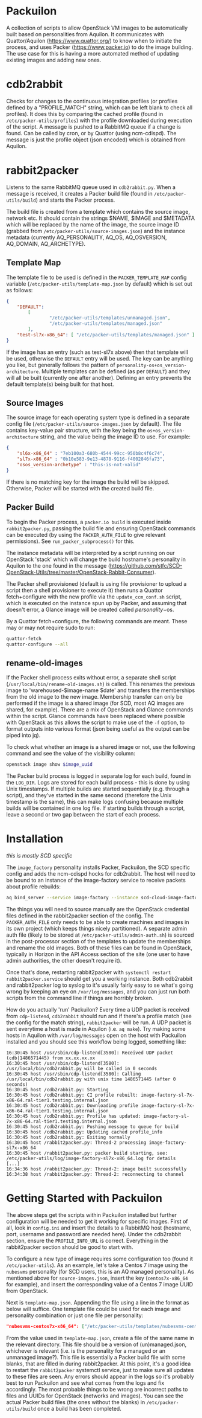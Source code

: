 # Packuilon

A collection of scripts to allow OpenStack VM images to be automatically built based on personalities from Aquilon. It communicates with Quattor/Aquilon (https://www.quattor.org/) to know when to initiate the process, and uses Packer (https://www.packer.io) to do the image building. The use case for this is having a more automated method of updating existing images and adding new ones.

# cdb2rabbit

Checks for changes to the continuous integration profiles (or profiles defined by a "PROFILE_MATCH" string, which can be left blank to check all profiles). It does this by comparing the cached profile (found in `/etc/packer-utils/profiles`) with the profile downloaded during execution of the script. A message is pushed to a RabbitMQ queue if a change is found. Can be called by cron, or by Quattor (using ncm-cdispd). The message is just the profile object (json encoded) which is obtained from Aquilon.

# rabbit2packer

Listens to the same RabbitMQ queue used in `cdb2rabbit.py`. When a message is received, it creates a Packer build file (found in `/etc/packer-utils/build`) and starts the Packer process.

The build file is created from a template which contains the source image, network etc. It should contain the strings $NAME, $IMAGE and $METADATA which will be replaced by the name of the image, the source image ID (grabbed from `/etc/packer-utils/source-images.json`) and the instance metadata (currently AQ\_PERSONALITY, AQ\_OS, AQ\_OSVERSION, AQ\_DOMAIN, AQ\_ARCHETYPE).

## Template Map
The template file to be used is defined in the `PACKER_TEMPLATE_MAP` config variable (`/etc/packer-utils/template-map.json` by default) which is set out as follows:

```json
{
    "DEFAULT":
        [
                "/etc/packer-utils/templates/unmanaged.json",
                "/etc/packer-utils/templates/managed.json"
        ],
    "test-sl7x-x86_64": [ "/etc/packer-utils/templates/managed.json" ]
}
```

If the image has an entry (such as test-sl7x above) then that template will be used, otherwise the `DEFAULT` entry will be used. The key can be anything you like, but generally follows the pattern of `personality-os+os_version-architecture`. Multiple templates can be defined (as per `DEFAULT`) and they will all be built (currently one after another). Defining an entry prevents the default template(s) being built for that host.

## Source Images

The source image for each operating system type is defined in a separate config file (`/etc/packer-utils/source-images.json` by default). The file contains key-value pair structure, with the key being the `os+os_version-architecture` string, and the value being the image ID to use. For example:

```json
{
    "sl6x-x86_64" : "7eb100a3-680b-4544-99cc-950b8c4f6c74",
    "sl7x-x86_64" : "0b10e583-9e13-4878-9116-f4002846fa73",
    "osos_version-archetype" : "this-is-not-valid"
}
```

If there is no matching key for the image the build will be skipped. Otherwise, Packer will be started with the created build file.

## Packer Build

To begin the Packer process, a `packer.io build` is executed inside `rabbit2packer.py`, passing the build file and ensuring OpenStack commands can be executed (by using the `PACKER_AUTH_FILE` to give relevant permissions). See `run_packer_subprocess()` for this.

The instance metadata will be interpreted by a script running on our OpenStack 'stack' which will change the build hostname's personality in Aquilon to the one found in the message (https://github.com/stfc/SCD-OpenStack-Utils/tree/master/OpenStack-Rabbit-Consumer).

The Packer shell provisioned (default is using file provisioner to upload a script then a shell provisioner to execute it) then runs a Quattor fetch+configure with the new profile via the `update_ccm_conf.sh` script, which is executed on the instance spun up by Packer, and assuming that doesn't error, a Glance image will be created called $personality-$os.

By a Quattor fetch+configure, the following commands are meant. These may or may not require sudo to run:

```bash
quattor-fetch
quattor-configure --all
```

## rename-old-images

 If the Packer shell process exits without error, a separate shell script (`/usr/local/bin/rename-old-images.sh`) is called. This renames the previous image to 'warehoused-$image-name $date' and transfers the memberships from the old image to the new image. Membership transfer can only be performed if the image is a shared image (for SCD, most AQ images are shared, for example). There are a mix of OpenStack and Glance commands within the script. Glance commands have been replaced where possible with OpenStack as this allows the script to make use of the `-f` option, to format outputs into various format (json being useful as the output can be piped into jq).

 To check what whether an image is a shared image or not, use the following command and see the value of the visibility column:

 ```bash
openstack image show $image_uuid
 ```

The Packer build process is logged in separate log for each build, found in the `LOG_DIR`. Logs are stored for each build process - this is done by using Unix timestamps. If multiple builds are started sequentially (e.g. through a script), and they've started in the same second (therefore the Unix timestamp is the same), this can make logs confusing because multiple builds will be contained in one log file. If starting builds through a script, leave a second or two gap between the start of each process.

# Installation

*this is mostly SCD specific*

The `image_factory` personality installs Packer, Packuilon, the SCD specific config and adds the ncm-cdispd hocks for cdb2rabbit. The host will need to be bound to an instance of the image-factory service to receive packets about profile rebuilds:

```bash
aq bind_server --service image-factory --instance scd-cloud-image-factory --hostname $hostname
```

The things you will need to source manually are the OpenStack credential files defined in the rabbit2packer section of the config. The `PACKER_AUTH_FILE` only needs to be able to create machines and images in its own project (which keeps things nicely partitioned). A separate admin auth file (likely to be stored at `/etc/packer-utils/admin-auth.sh`) is sourced in the post-processor section of the templates to update the memberships and rename the old images. Both of these files can be found in OpenStack, typically in Horizon in the API Access section of the site (one user to have admin authorities, the other doesn't require it).

Once that's done, restarting rabbit2packer with `systemctl restart rabbit2packer.service` should get you a working instance. Both cdb2rabbit and rabbit2packer log to syslog to it's usually fairly easy to se what's going wrong by keeping an eye on `/var/log/messages`, and you can just run both scripts from the command line if things are horribly broken.

How do you actually 'run' Packuilon? Every time a UDP packet is received from `cdp-listend`, `cdb2rabbit` should run and if there's a profile match (see the config for the match string), `rabbit2packer` will be run. A UDP packet is sent everytime a host is made in Aquilon (i.e. `aq make`). Try making some hosts in Aquilon with `/var/log/messages` open on the host with Packuilon installed and you should see this workflow being logged, something like:

```
16:30:45 host /usr/sbin/cdp-listend[3580]: Received UDP packet (cdb|1486571445) from xx.xx.xx.xx
16:30:45 host /usr/sbin/cdp-listend[3580]: /usr/local/bin/cdb2rabbit.py will be called in 0 seconds
16:30:45 host /usr/sbin/cdp-listend[3580]: Calling /usr/local/bin/cdb2rabbit.py with unix time 1486571445 (after 0 seconds)
16:30:45 host /cdb2rabbit.py: Starting
16:30:45 host /cdb2rabbit.py: CI profile rebuilt: image-factory-sl-7x-x86-64.ral-tier1.testing.internal.json
16:30:45 host /cdb2rabbit.py: Downloading profile image-factory-sl-7x-x86-64.ral-tier1.testing.internal.json
16:30:45 host /cdb2rabbit.py: Profile has updated: image-factory-sl-7x-x86-64.ral-tier1.testing.internal.json
16:30:45 host /cdb2rabbit.py: Pushing message to queue for build
16:30:45 host /cdb2rabbit.py: Updating cached profile_info
16:30:45 host /cdb2rabbit.py: Exiting normally
16:30:45 host /rabbit2packer.py: Thread-2 processing image-factory-sl7x-x86_64
16:30:45 host /rabbit2packer.py: packer build starting, see: /etc/packer-utils/log/image-factory-sl7x-x86_64.log for details
[...]
16:34:36 host /rabbit2packer.py: Thread-2: image built successfully
16:34:38 host /rabbit2packer.py: Thread-2: reconnecting to channel
```

# Getting Started with Packuilon

The above steps get the scripts within Packuilon installed but further configuration will be needed to get it working for specific images. First of all, look in `config.ini` and insert the details to a RabbitMQ host (hostname, port, username and password are needed here). Under the cdb2rabbit section, ensure the `PROFILE_INFO_URL` is correct. Everything in the rabbit2packer section should be good to start with.

To configure a new type of image requires some configuration too (found it `/etc/packer-utils`). As an example, let's take a Centos 7 image using the `nubesvms` personality (for SCD users, this is an AQ managed personality). As mentioned above for `source-images.json`, insert the key (`centos7x-x86_64` for example), and insert the corresponding value of a Centos 7 image UUID from OpenStack.

Next is `template-map.json`. Appending the file using a line in the format as below will suffice. One template file could be used for each image and personality combination or just one file per personality:

```json
"nubesvms-centos7x-x86_64": ["/etc/packer-utils/templates/nubesvms-centos7.json"]
```

From the value used in `template-map.json`, create a file of the same name in the relevant directory. This file should be a version of (un)managed.json, whichever is relevant (i.e. is the personality for a managed or an unmanaged image?). This file is essentially a Packer build file with some blanks, that are filled in during rabbit2packer. At this point, it's a good idea to restart the `rabbit2packer` systemctl service, just to make sure all updates to these files are seen. Any errors should appear in the logs so it's probably best to run Packuilon and see what comes from the logs and fix accordingly. The most probable things to be wrong are incorrect paths to files and UUIDs for OpenStack (networks and images). You can see the actual Packer build files (the ones without the blanks) in `/etc/packer-utils/build` once a build has been completed.
